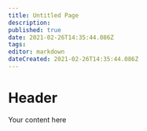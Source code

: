 ```yaml
---
title: Untitled Page
description: 
published: true
date: 2021-02-26T14:35:44.086Z
tags: 
editor: markdown
dateCreated: 2021-02-26T14:35:44.086Z
---
```


# Header
Your content here